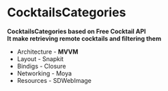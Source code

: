 # CocktailsCategories
**CocktailsCategories based on Free Cocktail API**
<br />
**It make retrieving remote cocktails and filtering them**
<br />
* Architecture - **MVVM**
* Layout - Snapkit
* Bindigs - Closure
* Networking - Moya
* Resources - SDWebImage
